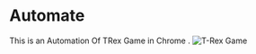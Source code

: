 # Automate
This is an Automation Of TRex Game in Chrome .
![T-Rex Game](https://www.google.co.in/imgres?imgurl=http%3A%2F%2Fwww.skipser.com%2Ftest%2Ftrex-game%2Fpromotion%2Ftrex-chrome-game.png&imgrefurl=http%3A%2F%2Fwww.trex-game.skipser.com%2F&docid=hybUz5LefWC9VM&tbnid=Sjoyroj_HW7sBM%3A&vet=10ahUKEwiD6cuc9aTeAhXWEHIKHfiNCZAQMwg_KAAwAA..i&w=435&h=228&bih=720&biw=1396&q=trex%20chrome&ved=0ahUKEwiD6cuc9aTeAhXWEHIKHfiNCZAQMwg_KAAwAA&iact=mrc&uact=8)
